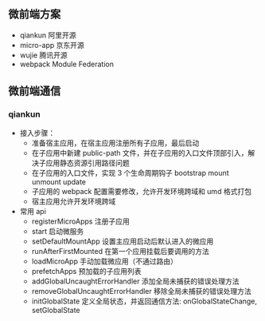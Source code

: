 ## 微前端方案

- qiankun 阿里开源
- micro-app 京东开源
- wujie 腾讯开源
- webpack Module Federation

## 微前端通信

### qiankun

- 接入步骤：
  - 准备宿主应用，在宿主应用注册所有子应用，最后启动
  - 在子应用中新建 public-path 文件，并在子应用的入口文件顶部引入，解决子应用静态资源引用路径问题
  - 在子应用的入口文件，实现 3 个生命周期钩子 bootstrap mount unmount update
  - 子应用的 webpack 配置需要修改，允许开发环境跨域和 umd 格式打包
  - 宿主应用允许开发环境跨域
- 常用 api
  - registerMicroApps 注册子应用
  - start 启动微服务
  - setDefaultMountApp 设置主应用启动后默认进入的微应用
  - runAfterFirstMounted 在第一个应用挂载后要调用的方法
  - loadMicroApp 手动加载微应用（不通过路由）
  - prefetchApps 预加载的子应用列表
  - addGlobalUncaughtErrorHandler 添加全局未捕获的错误处理方法
  - removeGlobalUncaughtErrorHandler 移除全局未捕获的错误处理方法
  - initGlobalState 定义全局状态，并返回通信方法: onGlobalStateChange, setGlobalState
